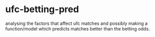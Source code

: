 # ufc-betting-pred
analysing the factors that affect ufc matches and possibly making a function/model which predicts matches better than the betting odds.
